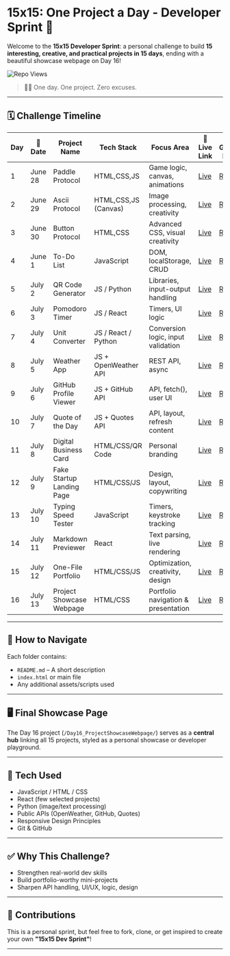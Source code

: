 # 15x15: One Project a Day - Developer Sprint 🚀

Welcome to the **15x15 Developer Sprint**: a personal challenge to build **15 interesting, creative, and practical projects in 15 days**, ending with a beautiful showcase webpage on Day 16!

![Repo Views](https://komarev.com/ghpvc/?username=dkulthia&repo=15x15-DevChallenge&label=Repo%20views&color=grey&style=plastic&abbreviated=true)


> 👨‍💻 One day. One project. Zero excuses.

---

## 🗓️ Challenge Timeline

| Day | 📅 Date       | Project Name                  | Tech Stack               | Focus Area                            | 🔗 Live Link                                           | 🧾 GitHub Repo                                           |
|-----|---------------|-------------------------------|--------------------------|----------------------------------------|--------------------------------------------------------|----------------------------------------------------------|
| 1   | June 28       | Paddle Protocol               | HTML,CSS,JS              | Game logic, canvas, animations         | [Live](https://dkulthia.github.io/Paddle-Protocol/)    | [Repo](https://github.com/dkulthia/Paddle-Protocol)      |
| 2   | June 29       | Ascii Protocol                | HTML,CSS,JS (Canvas)     | Image processing, creativity           | [Live](https://dkulthia.github.io/Ascii-Protocol/)     | [Repo](https://github.com/dkulthia/Ascii-Protocol)       |
| 3   | June 30       | Button Protocol               | HTML,CSS                 | Advanced CSS, visual creativity        | [Live](https://dkulthia.github.io/Button-Protocol/)    | [Repo](https://github.com/dkulthia/Button-Protocol)      |
| 4   | June 1        | To-Do List                    | JavaScript               | DOM, localStorage, CRUD                | [Live](https://dkulthia.github.io/)                    | [Repo](https://github.com/dkulthia/)                     |
| 5   | July 2        | QR Code Generator             | JS / Python              | Libraries, input-output handling       | [Live](https://dkulthia.github.io/)                    | [Repo](https://github.com/dkulthia/)                     |
| 6   | July 3        | Pomodoro Timer                | JS / React               | Timers, UI logic                       | [Live](https://dkulthia.github.io/)                    | [Repo](https://github.com/dkulthia/)                     |
| 7   | July 4        | Unit Converter                | JS / React / Python      | Conversion logic, input validation     | [Live](https://dkulthia.github.io/)                    | [Repo](https://github.com/dkulthia/)                     |
| 8   | July 5        | Weather App                   | JS + OpenWeather API     | REST API, async                        | [Live](https://dkulthia.github.io/)                    | [Repo](https://github.com/dkulthia/)                     |
| 9   | July 6        | GitHub Profile Viewer         | JS + GitHub API          | API, fetch(), user UI                  | [Live](https://dkulthia.github.io/)                    | [Repo](https://github.com/dkulthia/)                     |
| 10  | July 7        | Quote of the Day              | JS + Quotes API          | API, layout, refresh content           | [Live](https://dkulthia.github.io/)                    | [Repo](https://github.com/dkulthia/)                     |
| 11  | July 8        | Digital Business Card         | HTML/CSS/QR Code         | Personal branding                      | [Live](https://dkulthia.github.io/)                    | [Repo](https://github.com/dkulthia/)                     |
| 12  | July 9        | Fake Startup Landing Page     | HTML/CSS/JS              | Design, layout, copywriting            | [Live](https://dkulthia.github.io/)                    | [Repo](https://github.com/dkulthia/)                     |
| 13  | July 10       | Typing Speed Tester           | JavaScript               | Timers, keystroke tracking             | [Live](https://dkulthia.github.io/)                    | [Repo](https://github.com/dkulthia/)                     |
| 14  | July 11       | Markdown Previewer            | React                    | Text parsing, live rendering           | [Live](https://dkulthia.github.io/)                    | [Repo](https://github.com/dkulthia/)                     |
| 15  | July 12       | One-File Portfolio            | HTML/CSS/JS              | Optimization, creativity, design       | [Live](https://dkulthia.github.io/)                    | [Repo](https://github.com/dkulthia/)                     |
| 16  | July 13       | Project Showcase Webpage      | HTML/CSS                 | Portfolio navigation & presentation    | [Live](https://dkulthia.github.io/)                    | [Repo](https://github.com/dkulthia/)                     |

---

## 📌 How to Navigate

Each folder contains:
- `README.md` – A short description
- `index.html` or main file
- Any additional assets/scripts used

---

## 🖥️ Final Showcase Page
The Day 16 project (`/Day16_ProjectShowcaseWebpage/`) serves as a **central hub** linking all 15 projects, styled as a personal showcase or developer playground.

---

## 🧰 Tech Used

- JavaScript / HTML / CSS
- React (few selected projects)
- Python (image/text processing)
- Public APIs (OpenWeather, GitHub, Quotes)
- Responsive Design Principles
- Git & GitHub

---

## ✅ Why This Challenge?

- Strengthen real-world dev skills
- Build portfolio-worthy mini-projects
- Sharpen API handling, UI/UX, logic, design

---

## 🙌 Contributions

This is a personal sprint, but feel free to fork, clone, or get inspired to create your own **"15x15 Dev Sprint"**!

---
